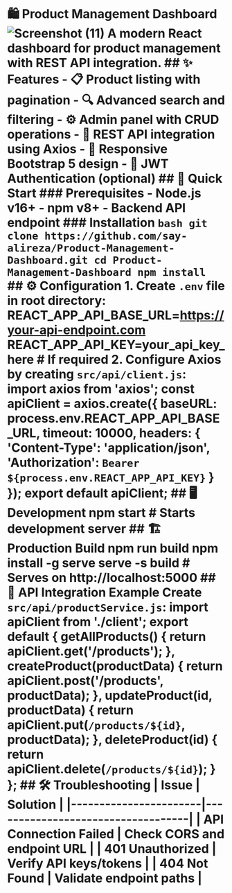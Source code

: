 # 🛍️ Product Management Dashboard ![Screenshot (11)](https://github.com/user-attachments/assets/fcb22150-d89a-4f7a-95c3-cf7e503a49c1) A modern React dashboard for product management with REST API integration. ## ✨ Features - 📋 Product listing with pagination - 🔍 Advanced search and filtering - ⚙️ Admin panel with CRUD operations - 🔄 REST API integration using Axios - 📱 Responsive Bootstrap 5 design - 🔐 JWT Authentication (optional) ## 🚀 Quick Start ### Prerequisites - Node.js v16+ - npm v8+ - Backend API endpoint ### Installation ```bash git clone https://github.com/say-alireza/Product-Management-Dashboard.git cd Product-Management-Dashboard npm install ``` ## ⚙️ Configuration 1. Create `.env` file in root directory: REACT_APP_API_BASE_URL=https://your-api-endpoint.com REACT_APP_API_KEY=your_api_key_here # If required 2. Configure Axios by creating `src/api/client.js`: import axios from 'axios'; const apiClient = axios.create({ baseURL: process.env.REACT_APP_API_BASE_URL, timeout: 10000, headers: { 'Content-Type': 'application/json', 'Authorization': `Bearer ${process.env.REACT_APP_API_KEY}` } }); export default apiClient; ## 🖥️ Development npm start # Starts development server ## 🏗️ Production Build npm run build npm install -g serve serve -s build # Serves on http://localhost:5000 ## 🔌 API Integration Example Create `src/api/productService.js`: import apiClient from './client'; export default { getAllProducts() { return apiClient.get('/products'); }, createProduct(productData) { return apiClient.post('/products', productData); }, updateProduct(id, productData) { return apiClient.put(`/products/${id}`, productData); }, deleteProduct(id) { return apiClient.delete(`/products/${id}`); } }; ## 🛠️ Troubleshooting | Issue | Solution | |-----------------------|-----------------------------------| | API Connection Failed | Check CORS and endpoint URL | | 401 Unauthorized | Verify API keys/tokens | | 404 Not Found | Validate endpoint paths |
